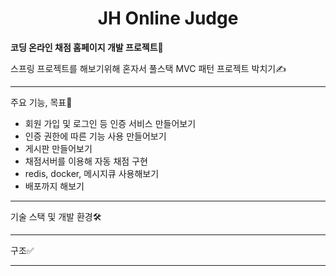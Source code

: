 <h1><center> JH Online Judge</center></h1>

**코딩 온라인 채점 홈페이지 개발 프로젝트📖**

스프링 프로젝트를 해보기위해 혼자서 풀스택 MVC 패턴 프로젝트 박치기✍

---

주요 기능, 목표💎

- 회원 가입 및 로그인 등 인증 서비스 만들어보기
- 인증 권한에 따른 기능 사용 만들어보기
- 게시판 만들어보기
- 채점서버를 이용해 자동 채점 구현 
- redis, docker, 메시지큐 사용해보기
- 배포까지 해보기

---

기술 스택 및 개발 환경🛠

---

구조✅

---





